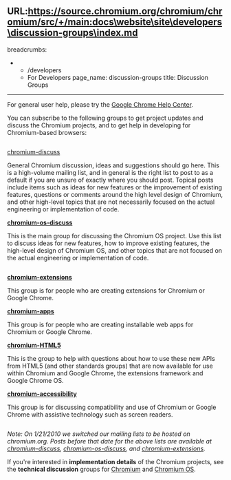 URL:https://source.chromium.org/chromium/chromium/src/+/main:docs\website\site\developers\discussion-groups\index.md
---
breadcrumbs:
- - /developers
  - For Developers
page_name: discussion-groups
title: Discussion Groups
---

For general user help, please try the [Google Chrome Help
Center](https://www.google.com/support/chrome/).

You can subscribe to the following groups to get project updates and discuss the
Chromium projects, and to get help in developing for Chromium-based browsers:

<div class="two-column-container">
<div class="column">

[chromium-discuss](https://groups.google.com/a/chromium.org/group/chromium-discuss)

General Chromium discussion, ideas and suggestions should go here. This is a
high-volume mailing list, and in general is the right list to post to as a
default if you are unsure of exactly where you should post. Topical posts
include items such as ideas for new features or the improvement of existing
features, questions or comments around the high level design of Chromium, and
other high-level topics that are not necessarily focused on the actual
engineering or implementation of code.

**[chromium-os-discuss](https://groups.google.com/a/chromium.org/group/chromium-os-discuss)**

This is the main group for discussing the Chromium OS project. Use this list to
discuss ideas for new features, how to improve existing features, the high-level
design of Chromium OS, and other topics that are not focused on the actual
engineering or implementation of code.

</div>
<div class="column">

**[chromium-extensions](https://groups.google.com/a/chromium.org/group/chromium-extensions)**

This group is for people who are creating extensions for Chromium or Google
Chrome.

**[chromium-apps](https://groups.google.com/a/chromium.org/group/chromium-apps)**

This group is for people who are creating installable web apps for Chromium or
Google Chrome.

**[chromium-HTML5](https://groups.google.com/a/chromium.org/group/chromium-html5/)**

This is the group to help with questions about how to use these new APIs from
HTML5 (and other standards groups) that are now available for use within
Chromium and Google Chrome, the extensions framework and Google Chrome OS.

[**chromium-accessibility**](https://groups.google.com/a/chromium.org/group/chromium-accessibility)

This group is for discussing compatibility and use of Chromium or Google Chrome
with assistive technology such as screen readers.

</div>
</div>

*Note: On 1/21/2010 we switched our mailing lists to be hosted on chromium.org.
Posts before that date for the above lists are available at
[chromium-discuss](https://groups.google.com/group/chromium-discuss),
[chromium-os-discuss](https://groups.google.com/group/chromium-os-discuss), and
[chromium-extensions](https://groups.google.com/group/chromium-extensions).*

If you're interested in **implementation details** of the Chromium projects, see
the **technical discussion** groups for
[Chromium](/developers/technical-discussion-groups) and [Chromium
OS](/chromium-os/developer-library/guides/who-do-i-notify/contact/).
